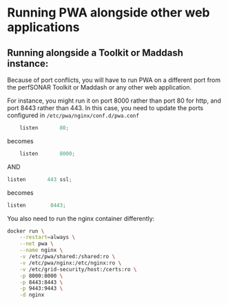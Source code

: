 # Running PWA alongside other web applications

## Running alongside a Toolkit or Maddash instance:

Because of port conflicts, you will have to run PWA on a different port from the perfSONAR Toolkit or Maddash or any other web application.

For instance, you might run it on port 8000 rather than port 80 for http, and port 8443 rather than 443. In this case, you need to update the ports configured in `/etc/pwa/nginx/conf.d/pwa.conf`


```javascript
    listen       80;
```

becomes


```javascript
    listen       8000;
```

AND


```javascript
listen       443 ssl;
```

becomes

```javascript
listen        8443;
```

You also need to run the nginx container differently:

```bash
docker run \
    --restart=always \
    --net pwa \
    --name nginx \
    -v /etc/pwa/shared:/shared:ro \
    -v /etc/pwa/nginx:/etc/nginx:ro \
    -v /etc/grid-security/host:/certs:ro \
    -p 8000:8000 \
    -p 8443:8443 \
    -p 9443:9443 \
    -d nginx
```

